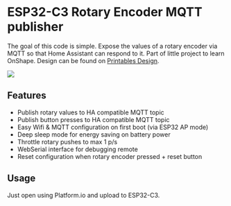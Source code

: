 # ESP32-C3 Rotary Encoder MQTT publisher

The goal of this code is simple. Expose the values of a rotary encoder via MQTT so that Home Assistant can respond to it. Part of little project to learn OnShape. Design can be found on [Printables Design](https://www.printables.com/model/1079386-wireless-big-round-rotary-button).

![](https://media.printables.com/media/prints/1079386/images/8162594_0e0c6d5d-6caa-4589-a98b-1c3578e633c3_6d4e8c19-58a0-4041-bdb4-3e4dee450cc3/thumbs/inside/1600x1200/jpg/img_0792.webp)

## Features

 * Publish rotary values to HA compatible MQTT topic
 * Publish button presses to HA compatible MQTT topic
 * Easy Wifi & MQTT configuration on first boot (via ESP32 AP mode)
 * Deep sleep mode for energy saving on battery power
 * Throttle rotary pushes to max 1 p/s
 * WebSerial interface for debugging remote
 * Reset configuration when rotary encoder pressed + reset button

## Usage

Just open using Platform.io and upload to ESP32-C3.